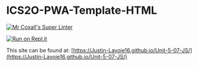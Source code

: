 # ICS2O-PWA-Template-HTML

[![Mr Coxall's Super Linter](https://github.com/Justin-Lavoie16/Unit-5-07-JS/workflows/Mr%20Coxall's%20Super%20Linter/badge.svg)](https://github.com/Justin-Lavoie16/Unit-5-07-JS/actions)

[![Run on Repl.it](https://repl.it/badge/github/Justin-Lavoie16/Unit-5-07-JS)](https://repl.it/github/Justin-Lavoie16/Unit-5-07-JS)

This site can be found at: [https://Justin-Lavoie16.github.io/Unit-5-07-JS/](https://Justin-Lavoie16.github.io/Unit-5-07-JS/)
